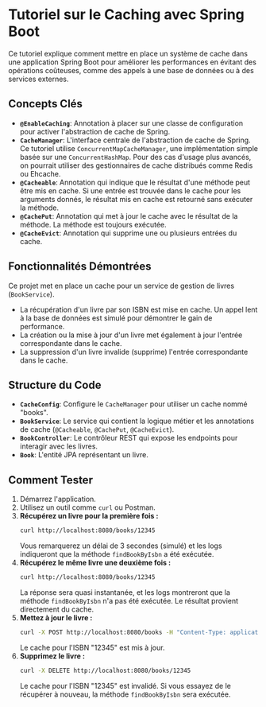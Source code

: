 # Tutoriel sur le Caching avec Spring Boot

Ce tutoriel explique comment mettre en place un système de cache dans une application Spring Boot pour améliorer les performances en évitant des opérations coûteuses, comme des appels à une base de données ou à des services externes.

## Concepts Clés

-   **`@EnableCaching`**: Annotation à placer sur une classe de configuration pour activer l'abstraction de cache de Spring.
-   **`CacheManager`**: L'interface centrale de l'abstraction de cache de Spring. Ce tutoriel utilise `ConcurrentMapCacheManager`, une implémentation simple basée sur une `ConcurrentHashMap`. Pour des cas d'usage plus avancés, on pourrait utiliser des gestionnaires de cache distribués comme Redis ou Ehcache.
-   **`@Cacheable`**: Annotation qui indique que le résultat d'une méthode peut être mis en cache. Si une entrée est trouvée dans le cache pour les arguments donnés, le résultat mis en cache est retourné sans exécuter la méthode.
-   **`@CachePut`**: Annotation qui met à jour le cache avec le résultat de la méthode. La méthode est toujours exécutée.
-   **`@CacheEvict`**: Annotation qui supprime une ou plusieurs entrées du cache.

## Fonctionnalités Démontrées

Ce projet met en place un cache pour un service de gestion de livres (`BookService`).

-   La récupération d'un livre par son ISBN est mise en cache. Un appel lent à la base de données est simulé pour démontrer le gain de performance.
-   La création ou la mise à jour d'un livre met également à jour l'entrée correspondante dans le cache.
-   La suppression d'un livre invalide (supprime) l'entrée correspondante dans le cache.

## Structure du Code

-   **`CacheConfig`**: Configure le `CacheManager` pour utiliser un cache nommé "books".
-   **`BookService`**: Le service qui contient la logique métier et les annotations de cache (`@Cacheable`, `@CachePut`, `@CacheEvict`).
-   **`BookController`**: Le contrôleur REST qui expose les endpoints pour interagir avec les livres.
-   **`Book`**: L'entité JPA représentant un livre.

## Comment Tester

1.  Démarrez l'application.
2.  Utilisez un outil comme `curl` ou Postman.
3.  **Récupérez un livre pour la première fois :**
    ```bash
    curl http://localhost:8080/books/12345
    ```
    Vous remarquerez un délai de 3 secondes (simulé) et les logs indiqueront que la méthode `findBookByIsbn` a été exécutée.
4.  **Récupérez le même livre une deuxième fois :**
    ```bash
    curl http://localhost:8080/books/12345
    ```
    La réponse sera quasi instantanée, et les logs montreront que la méthode `findBookByIsbn` n'a pas été exécutée. Le résultat provient directement du cache.
5.  **Mettez à jour le livre :**
    ```bash
    curl -X POST http://localhost:8080/books -H "Content-Type: application/json" -d '{"isbn": "12345", "title": "Nouveau Titre"}'
    ```
    Le cache pour l'ISBN "12345" est mis à jour.
6.  **Supprimez le livre :**
    ```bash
    curl -X DELETE http://localhost:8080/books/12345
    ```
    Le cache pour l'ISBN "12345" est invalidé. Si vous essayez de le récupérer à nouveau, la méthode `findBookByIsbn` sera exécutée.